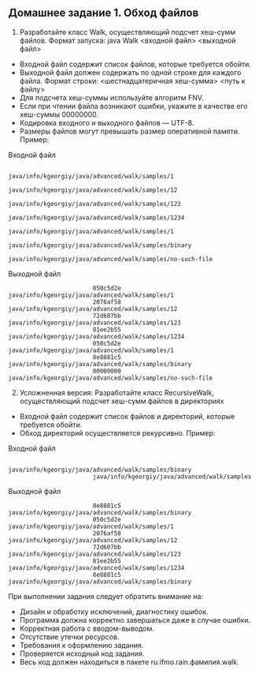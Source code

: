 ## Домашнее задание 1. Обход файлов
1. Разработайте класс Walk, осуществляющий подсчет хеш-сумм файлов.
Формат запуска:
java Walk <входной файл> <выходной файл>
* Входной файл содержит список файлов, которые требуется обойти.
* Выходной файл должен содержать по одной строке для каждого файла. Формат строки:
<шестнадцатеричная хеш-сумма> <путь к файлу>
* Для подсчета хеш-суммы используйте алгоритм FNV.
* Если при чтении файла возникают ошибки, укажите в качестве его хеш-суммы 00000000.
* Кодировка входного и выходного файлов — UTF-8.
* Размеры файлов могут превышать размер оперативной памяти.
Пример:

Входной файл
```
                        java/info/kgeorgiy/java/advanced/walk/samples/1
                        java/info/kgeorgiy/java/advanced/walk/samples/12
                        java/info/kgeorgiy/java/advanced/walk/samples/123
                        java/info/kgeorgiy/java/advanced/walk/samples/1234
                        java/info/kgeorgiy/java/advanced/walk/samples/1
                        java/info/kgeorgiy/java/advanced/walk/samples/binary
                        java/info/kgeorgiy/java/advanced/walk/samples/no-such-file        
```
Выходной файл
```
                        050c5d2e java/info/kgeorgiy/java/advanced/walk/samples/1
                        2076af58 java/info/kgeorgiy/java/advanced/walk/samples/12
                        72d607bb java/info/kgeorgiy/java/advanced/walk/samples/123
                        81ee2b55 java/info/kgeorgiy/java/advanced/walk/samples/1234
                        050c5d2e java/info/kgeorgiy/java/advanced/walk/samples/1
                        8e8881c5 java/info/kgeorgiy/java/advanced/walk/samples/binary
                        00000000 java/info/kgeorgiy/java/advanced/walk/samples/no-such-file       
```
2. Усложненная версия:
Разработайте класс RecursiveWalk, осуществляющий подсчет хеш-сумм файлов в директориях
* Входной файл содержит список файлов и директорий, которые требуется обойти. 
* Обход директорий осуществляется рекурсивно.
Пример:

Входной файл
```
                        java/info/kgeorgiy/java/advanced/walk/samples/binary
                        java/info/kgeorgiy/java/advanced/walk/samples             
```
Выходной файл
```
                        8e8881c5 java/info/kgeorgiy/java/advanced/walk/samples/binary
                        050c5d2e java/info/kgeorgiy/java/advanced/walk/samples/1
                        2076af58 java/info/kgeorgiy/java/advanced/walk/samples/12
                        72d607bb java/info/kgeorgiy/java/advanced/walk/samples/123
                        81ee2b55 java/info/kgeorgiy/java/advanced/walk/samples/1234
                        8e8881c5 java/info/kgeorgiy/java/advanced/walk/samples/binary       
```
При выполнении задания следует обратить внимание на:
* Дизайн и обработку исключений, диагностику ошибок.
* Программа должна корректно завершаться даже в случае ошибки.
* Корректная работа с вводом-выводом.
* Отсутствие утечки ресурсов.
* Требования к оформлению задания.
* Проверяется исходный код задания.
* Весь код должен находиться в пакете ru.ifmo.rain.фамилия.walk.
